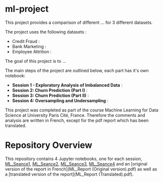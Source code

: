 # ml-project

This project provides a comparison of different ... for 3 different datasets.

The project uses the following datasets :

- Credit Fraud : 
- Bank Marketing : 
- Employee Attrition : 

The goal of this project is to ... 

The main steps of the project are outlined below, each part has it's own notebook:

- **Session 1 - Exploratory Analysis of Imbalanced Data** :
- **Session 2: Churn Prediction (Part I)** :
- **Session 3: Churn Prediction (Part II)** :
- **Session 4: Oversampling and Undersampling** :

This project was completed as part of the course Machine Learning for Data Science at University Paris Cité, France. Therefore the comments and analysis are written in French, except for the pdf report which has been translated.

# Repository Overview
This repository contains 4 Jupyter notebooks, one for each session, [ML_Seance1](ML_Seance1.ipynb), [ML_Seance2](ML_Seance2.ipynb), [ML_Seance3](ML_Seance3.ipynb), [ML_Seance4](ML_Seance4.ipynb) and an [original version of the report in French](ML_Report (Original version).pdf) as well as a [translated version of the report](ML_Report (Translated).pdf).
